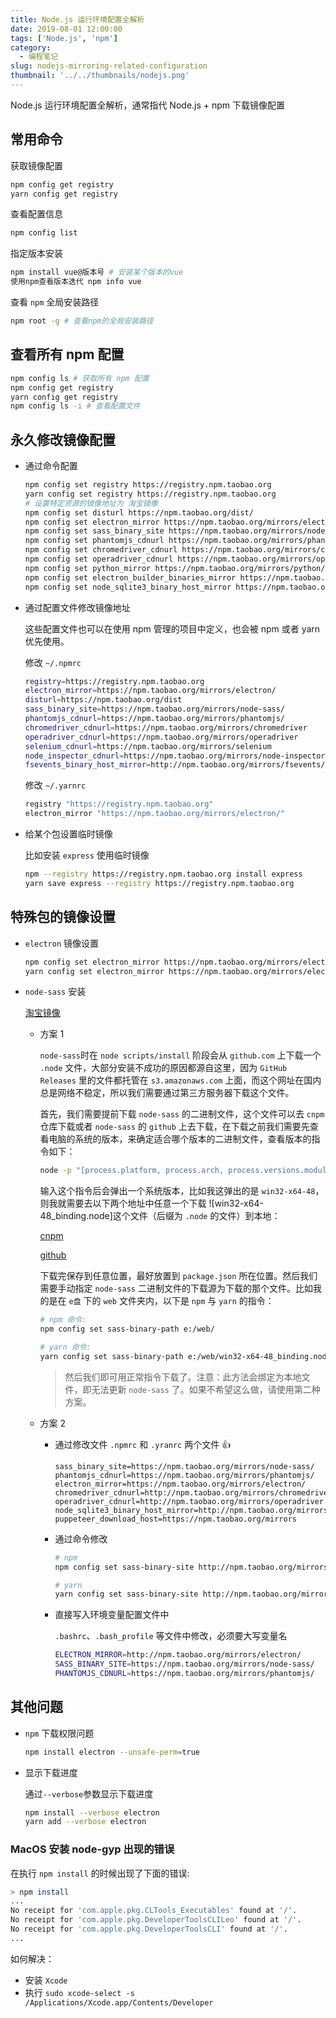 ```yaml
---
title: Node.js 运行环境配置全解析
date: 2019-08-01 12:00:00
tags: ['Node.js', 'npm']
category:
  - 编程笔记
slug: nodejs-mirroring-related-configuration
thumbnail: '../../thumbnails/nodejs.png'
---
```


Node.js 运行环境配置全解析，通常指代 Node.js + npm 下载镜像配置

## 常用命令

获取镜像配置

```bash
npm config get registry
yarn config get registry
```

查看配置信息

```bash
npm config list
```

指定版本安装

```bash
npm install vue@版本号 # 安装某个版本的vue
使用npm查看版本迭代 npm info vue
```

查看 `npm` 全局安装路径

```bash
npm root -g # 查看npm的全局安装路径
```

## 查看所有 npm 配置

```bash
npm config ls # 获取所有 npm 配置
npm config get registry
yarn config get registry
npm config ls -i # 查看配置文件
```

## 永久修改镜像配置

- 通过命令配置

  ```bash
  npm config set registry https://registry.npm.taobao.org
  yarn config set registry https://registry.npm.taobao.org
  # 设置特定资源的镜像地址为 淘宝镜像
  npm config set disturl https://npm.taobao.org/dist/
  npm config set electron_mirror https://npm.taobao.org/mirrors/electron/
  npm config set sass_binary_site https://npm.taobao.org/mirrors/node-sass/
  npm config set phantomjs_cdnurl https://npm.taobao.org/mirrors/phantomjs/
  npm config set chromedriver_cdnurl https://npm.taobao.org/mirrors/chromedriver/
  npm config set operadriver_cdnurl https://npm.taobao.org/mirrors/operadriver/
  npm config set python_mirror https://npm.taobao.org/mirrors/python/
  npm config set electron_builder_binaries_mirror https://npm.taobao.org/mirrors/electron-builder-binaries/
  npm config set node_sqlite3_binary_host_mirror https://npm.taobao.org/mirrors
  ```

- 通过配置文件修改镜像地址

  这些配置文件也可以在使用 npm 管理的项目中定义，也会被 npm 或者 yarn 优先使用。

  修改 `~/.npmrc`

  ```bash
  registry=https://registry.npm.taobao.org
  electron_mirror=https://npm.taobao.org/mirrors/electron/
  disturl=https://npm.taobao.org/dist
  sass_binary_site=https://npm.taobao.org/mirrors/node-sass/
  phantomjs_cdnurl=https://npm.taobao.org/mirrors/phantomjs/
  chromedriver_cdnurl=https://npm.taobao.org/mirrors/chromedriver
  operadriver_cdnurl=https://npm.taobao.org/mirrors/operadriver
  selenium_cdnurl=https://npm.taobao.org/mirrors/selenium
  node_inspector_cdnurl=https://npm.taobao.org/mirrors/node-inspector
  fsevents_binary_host_mirror=http://npm.taobao.org/mirrors/fsevents/
  ```

  修改 `~/.yarnrc`

  ```bash
  registry "https://registry.npm.taobao.org"
  electron_mirror "https://npm.taobao.org/mirrors/electron/"
  ```

- 给某个包设置临时镜像

  比如安装 `express` 使用临时镜像

  ```bash
  npm --registry https://registry.npm.taobao.org install express
  yarn save express --registry https://registry.npm.taobao.org
  ```

## 特殊包的镜像设置

- `electron` 镜像设置

  ```bash
  npm config set electron_mirror https://npm.taobao.org/mirrors/electron/
  yarn config set electron_mirror https://npm.taobao.org/mirrors/electron/
  ```

- `node-sass` 安装

  [淘宝镜像](https://npm.taobao.org/mirrors/)

  - 方案 1

    `node-sass`时在 `node scripts/install` 阶段会从 `github.com` 上下载一个 `.node` 文件，大部分安装不成功的原因都源自这里，因为 `GitHub Releases` 里的文件都托管在 `s3.amazonaws.com` 上面，而这个网址在国内总是网络不稳定，所以我们需要通过第三方服务器下载这个文件。

    首先，我们需要提前下载 `node-sass` 的二进制文件，这个文件可以去 `cnpm` 仓库下载或者 `node-sass` 的 `github` 上去下载，在下载之前我们需要先查看电脑的系统的版本，来确定适合哪个版本的二进制文件，查看版本的指令如下：

    ```bash
    node -p "[process.platform, process.arch, process.versions.modules].join('-')"
    ```

    输入这个指令后会弹出一个系统版本，比如我这弹出的是 `win32-x64-48`，则我就需要去以下两个地址中任意一个下载 ![win32-x64-48_binding.node]这个文件（后缀为 `.node` 的文件）到本地：

    [cnpm](https://npm.taobao.org/mirrors/node-sass/)

    [github](https://github.com/sass/node-sass/releases)

    下载完保存到任意位置，最好放置到 `package.json` 所在位置。然后我们需要手动指定 `node-sass` 二进制文件的下载源为下载的那个文件。比如我的是在 `e盘` 下的 `web` 文件夹内，以下是 `npm` 与 `yarn` 的指令：

    ```bash
    # npm 命令:
    npm config set sass-binary-path e:/web/

    # yarn 命令:
    yarn config set sass-binary-path e:/web/win32-x64-48_binding.node
    ```

    > 然后我们即可用正常指令下载了。注意：此方法会绑定为本地文件，即无法更新 `node-sass` 了。如果不希望这么做，请使用第二种方案。

  - 方案 2

    - 通过修改文件 `.npmrc` 和 `.yranrc` 两个文件 👍

      ```env
      sass_binary_site=https://npm.taobao.org/mirrors/node-sass/
      phantomjs_cdnurl=https://npm.taobao.org/mirrors/phantomjs/
      electron_mirror=https://npm.taobao.org/mirrors/electron/
      chromedriver_cdnurl=http://npm.taobao.org/mirrors/chromedriver
      operadriver_cdnurl=http://npm.taobao.org/mirrors/operadriver
      node_sqlite3_binary_host_mirror=http://npm.taobao.org/mirrors
      puppeteer_download_host=https://npm.taobao.org/mirrors
      ```

    - 通过命令修改

      ```bash
      # npm
      npm config set sass-binary-site http://npm.taobao.org/mirrors/node-sass

      # yarn
      yarn config set sass-binary-site http://npm.taobao.org/mirrors/node-sass
      ```

    - 直接写入环境变量配置文件中

      `.bashrc`、`.bash_profile` 等文件中修改，必须要大写变量名

      ```bash
      ELECTRON_MIRROR=http://npm.taobao.org/mirrors/electron/
      SASS_BINARY_SITE=https://npm.taobao.org/mirrors/node-sass/
      PHANTOMJS_CDNURL=https://npm.taobao.org/mirrors/phantomjs/
      ```

## 其他问题

- `npm` 下载权限问题

  ```bash
  npm install electron --unsafe-perm=true
  ```

- 显示下载进度

  通过`--verbose`参数显示下载进度

  ```bash
  npm install --verbose electron
  yarn add --verbose electron
  ```

### MacOS 安装 node-gyp 出现的错误

在执行 `npm install` 的时候出现了下面的错误:

```bash
> npm install
...
No receipt for 'com.apple.pkg.CLTools_Executables' found at '/'.
No receipt for 'com.apple.pkg.DeveloperToolsCLILeo' found at '/'.
No receipt for 'com.apple.pkg.DeveloperToolsCLI' found at '/'.
...
```

如何解决：

- 安装 `Xcode`
- 执行 `sudo xcode-select -s /Applications/Xcode.app/Contents/Developer`
